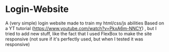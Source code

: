 # Login-Website
A (very simple) login website made to train my html/css/js abilities
Based on a YT tutorial (https://www.youtube.com/watch?v=PkxA6m-NNCY) , but I tried to add new stuff, like the fact that I used FlexBox to make the site responsive (not sure if it's perfectly used, but when I tested it was responsive)

